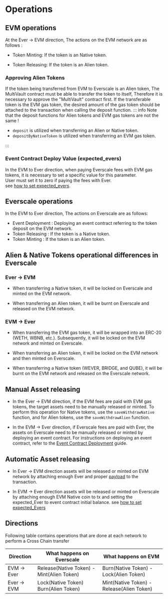 # Operations

## EVM operations

At the Ever -> EVM direction, The actions on the EVM network are as follows :

- Token Minting: If the token is an Native token.

- Token Releasing: If the token is an Alien token.

### Approving Alien Tokens

If the token being transferred from EVM to Everscale is an Alien token, The MultiVault contract must be able to transfer the token to itself, Therefore it is necessary to approve the "MultiVault" contract first. If the transferable token is the EVM gas token, the desired amount of the gas token should be attached to the transaction when calling the deposit function.
::: info
Note that the deposit functions for Alien tokens and EVM gas tokens are not the same !

- `deposit` is utilized when transferring an Alien or Native token.
- `depositByNativeToken` is utilized when transferring an EVM gas token.

:::

### Event Contract Deploy Value (expected_evers)

In the EVM to Ever direction, when paying Everscale fees with EVM gas tokens, it is necessary to set a specific value for this parameter. \
User must set it to zero if paying the fees with Ever. \
see [how to set expected_evers](../FAQ.md##how-to-set-expected_evers).

## Everscale operations

In the EVM to Ever direction, The actions on Everscale are as follows:

- Event Deployment : Deploying an event contract referring to the token deposit on the EVM network.
- Token Releasing : If the token is a Native token.
- Token Minting : If the token is an Alien token.

## Alien & Native Tokens operational differences in Everscale


 ### Ever -> EVM

- When transferring a Native token, it will be locked on Everscale and minted on the EVM network.

- When transferring an Alien token, it will be burnt on Everscale and released on the EVM network.

### EVM -> Ever

- When transferring the EVM gas token, it will be wrapped into an ERC-20 (WETH, WBNB, etc.). Subsequently, it will be locked on the EVM network and minted on Everscale.

- When transferring an Alien token, it will be locked on the EVM network and then minted on Everscale.

- When transferring a Native token (WEVER, BRIDGE, and QUBE), it will be burnt on the EVM network and released on the Everscale network.

## Manual Asset releasing

- In the Ever -> EVM direction, if the EVM fees are paid with EVM gas tokens, the target assets need to be manually released or minted. To perform this operation for Native tokens, use the  `saveWithdrawNative`  function, and for Alien tokens, use the  `saveWithdrawAlien`  function. 

- In the EVM -> Ever direction, if Everscale fees are paid with Ever, the assets on Everscale need to be manually released or minted by deploying an event contract. For instructions on deploying an event contract, refer to the [Event Contract Deployment](../../src/codeSamples/md/EvmToEver/DeployEvents/Toc.md) guide. 

## Automatic Asset releasing

- In Ever -> EVM direction assets will be released or minted on EVM network by attaching enough Ever and proper [payload](./Payloads.md) to the transaction.

- In EVM -> Ever direction assets will be released or minted on Everscale by attaching enough EVM Native coin to tx and setting the expected_Ever to event contract initial balance. see [how to set expected_Evers](../FAQ.md#how-to-set-expected_Evers)

## Directions

Following table contains operations that are done at each network to perform a Cross Chain transfer

| Direction   | What happens on Everscale                 | What happens on EVM                       |
| ----------- | ----------------------------------------- | ----------------------------------------- |
| EVM -> Ever | Release(Native Token) - Mint(Alien Token) | Burn(Native Token) - Lock(Alien Token)    |
| Ever -> EVM | Lock(Native Token) Burn(Alien Token)      | Mint(Native Token) - Release(Alien Token) |
